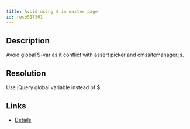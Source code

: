 ```yaml
---
title: Avoid using $ in master page
id: resp517301
---
```

## Description
Avoid global $-var as it conflict with assert picker and cmssitemanager.js.

## Resolution
Use jQuery global variable instead of $.

## Links
- [Details](http://chuvash.eu/2012/06/01/in-cmssitemanager-js-conflicts-with-in-jquery/)

